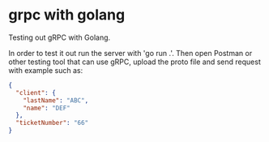 # grpc with golang

Testing out gRPC with Golang.

In order to test it out run the server with 'go run .'. Then open Postman or other testing tool that can use gRPC, upload the proto file and send request with example such as:

```json
{
  "client": {
    "lastName": "ABC",
    "name": "DEF"
  },
  "ticketNumber": "66"
}
```
